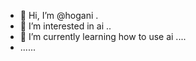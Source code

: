 - 👋 Hi, I’m @hogani .
- 👀 I’m interested in ai ..
- 🌱 I’m currently learning how to use ai ....
- ......
  

<!---
hogani/hogani is a ✨ special ✨ repository because its `README.md` (this file) appears on your GitHub profile.
You can click the Preview link to take a look at your changes.
--->
